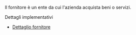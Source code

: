 Il fornitore è un ente da cui l'azienda acquista beni o servizi.

Dettagli implementativi
- [Dettaglio fornitore](Sorgenti/DOC/OG/OG/FO_D)
